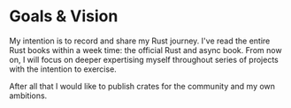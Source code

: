 # Goals & Vision

My intention is to record and share my Rust journey. I've read the entire Rust books within a week time: the official Rust and async book. From now on, I will focus on deeper expertising myself throughout series of projects with the intention to exercise.

After all that I would like to publish crates for the community and my own ambitions.
